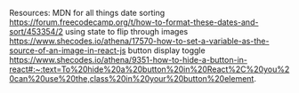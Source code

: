 Resources:
MDN for all things
date sorting https://forum.freecodecamp.org/t/how-to-format-these-dates-and-sort/453354/2
using state to flip through images https://www.shecodes.io/athena/17570-how-to-set-a-variable-as-the-source-of-an-image-in-react-js
button display toggle https://www.shecodes.io/athena/9351-how-to-hide-a-button-in-react#:~:text=To%20hide%20a%20button%20in%20React%2C%20you%20can%20use%20the,class%20in%20your%20button%20element.
